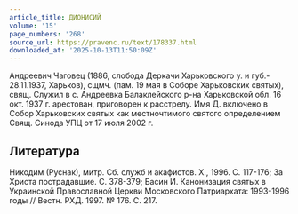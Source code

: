 ```yaml
---
article_title: ДИОНИСИЙ
volume: '15'
page_numbers: '268'
source_url: https://pravenc.ru/text/178337.html
downloaded_at: '2025-10-13T11:50:09Z'
---
```


Андреевич Чаговец (1886, слобода Деркачи Харьковского у. и губ.- 28.11.1937, Харьков), сщмч. (пам. 19 мая в Соборе Харьковских святых), свящ. Служил в с. Андреевка Балаклейского р-на Харьковской обл. 16 окт. 1937 г. арестован, приговорен к расстрелу. Имя Д. включено в Собор Харьковских святых как местночтимого святого определением Свящ. Синода УПЦ от 17 июля 2002 г.

## Литература

Никодим (Руснак), митр. Сб. служб и акафистов. Х., 1996. С. 117-176; За Христа пострадавшие. С. 378-379; Басин И. Канонизация святых в Украинской Православной Церкви Московского Патриархата: 1993-1996 годы // Вестн. РХД. 1997. № 176. С. 217.
